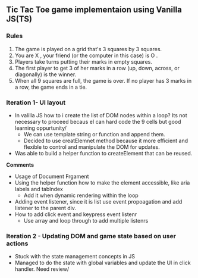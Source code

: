 ## Tic Tac Toe game implementaion using Vanilla JS(TS)

### Rules
1. The game is played on a grid that's 3 squares by 3 squares.
2. You are X , your friend (or the computer in this case) is O . 
3. Players take turns putting their marks in empty squares.
4. The first player to get 3 of her marks in a row (up, down, across, or diagonally) is the winner.
5. When all 9 squares are full, the game is over. If no player has 3 marks in a row, the game ends in a tie.

### Iteration 1- UI layout
- In valilla JS how to i create the list of DOM nodes within a loop? Its not necessary to proceed becaus eI can hard code the 9 cells but good learning oppurtunity/
    - We can use template string or function and append them.
    - Decided to use creatElemnet method because it more efficient and flexible to control and manipulate the DOM for updates.
- Was able to build a helper function to createElement that can be reused.

__Comments__
- Usage of Document Frgament
- Using the helper function how to make the element accessible, like aria labels and tabIndex
    - Add it when dynamic rendering within the loop
- Adding event listener, since it is list use event propoagation and add listener to the parent div.
- How to add click event and keypress event listenr
    - Use array and loop through to add multiple listenrs

### Iteration 2 - Updating DOM and game state based on user actions
- Stuck with the state management concepts in JS
- Managed to do the state with global variables and update the UI in click handler. Need review/

